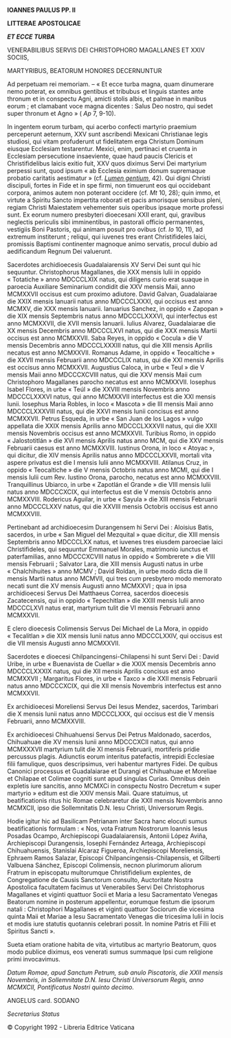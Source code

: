 **IOANNES PAULUS PP. II**

**LITTERAE** **APOSTOLICAE**

***ET ECCE TURBA***

VENERABILIBUS SERVIS DEI CHRISTOPHORO MAGALLANES ET XXIV SOCIIS,

MARTYRIBUS, BEATORUM HONORES DECERNUNTUR

Ad perpetuam rei memoriam. – « Et ecce turba magna, quam dinumerare nemo poterat, ex omnibus gentibus et tribubus et linguis stantes ante thronum et in conspectu Agni, amicti stolis albis, et palmae in manibus eorum ; et clamabant voce magna dicentes : Salus Deo nostro, qui sedet super thronum et Agno » ( *Ap* 7, 9-10).

In ingentem eorum turbam, qui acerbo confecti martyrio praemium perceperunt aeternum, XXV sunt ascribendi Mexicani Christianae legis studiosi, qui vitam profuderunt ut fidelitatem erga Christum Dominum eiusque Ecclesiam testarentur. Mexici, enim, pertinaci et cruenta in Ecclesiam persecutione insaeviente, quae haud paucis Clericis et Christifidelibus laicis exitio fuit, XXV quos diximus Servi Dei martyrium perpessi sunt, quod ipsum « ab Ecclesia eximium donum supremaque probatio caritatis aestimatur » (cf. *[Lumen gentium](http://www.vatican.va/archive/hist_councils/ii_vatican_council/documents/vat-ii_const_19641121_lumen-gentium_lt.html)*, 42). Qui digni Christi discipuli, fortes in Fide et in spe firmi, non timuerunt eos qui occidebant corpora, animos autem non poterant occidere (cf. *Mt* 10, 28); quin immo, et virtute a Spiritu Sancto impertita roborati et pacis amorisque sensibus pleni, regiam Christi Maiestatem vehementer suis operibus ipsaque morte professi sunt. Ex eorum numero presbyteri dioecesani XXII erant, qui, gravibus neglectis periculis sibi imminentibus, in pastorali officio permanentes, vestigiis Boni Pastoris, qui animam posuit pro ovibus (cf. *Io* 10, 11), ad extremum institerunt ; reliqui, qui iuvenes tres erant Christifideles laici, promissis Baptismi continenter magnoque animo servatis, procul dubio ad aedificandum Regnum Dei valuerunt.

Sacerdotes archidioecesis Guadalaiarensis XV Servi Dei sunt qui hic sequuntur. Christophorus Magallanes, die XXX mensis Iulii in oppido « Totatiche » anno MDCCCLXIX natus, qui diligens curio erat suaque in paroecia Auxiliare Seminarium condidit die XXV mensis Maii, anno MCMXXVII occisus est cum proximo adiutore. David Galvan, Guadalaiarae die XXIX mensis Ianuarii natus anno MDCCCLXXXI, qui occisus est anno MCMXV, die XXX mensis Ianuarii. Ianuarius Sanchez, in oppido « Zapopan » die XIX mensis Septembris natus anno MDCCCLXXXVI, qui interfectus est anno MCMXXVII, die XVII mensis Ianuarii. Iulius Alvarez, Guadalaiarae die XX mensis Decembris anno MDCCCLXVI natus, qui die XXX mensis Martii occisus est anno MCMXXVII. Saba Reyes, in oppido « Cocula » die V mensis Decembris anno MDCCCLXXXIII natus, qui die XIII mensis Aprilis necatus est anno MCMXXVII. Romanus Adame, in oppido « Teocaltiche » die XXVII mensis Februarii anno MDCCCLIX natus, qui die XXI mensis Aprilis est occisus anno MCMXXVII. Augustius Caloca, in urbe « Teul » die V mensis Maii anno MDCCCXCVIII natus, qui die XXV mensis Maii cum Christophoro Magallanes parocho necatus est anno MCMXXVII. Iosephus Isabel Flores, in urbe « Teúl » die XXVIII mensis Novembris anno MDCCCLXXXVI natus, qui anno MCMXXVII interfectus est die XXI mensis Iunii. Iosephus Maria Robles, in loco « Mascota » die III mensis Maii anno MDCCCLXXXVIII natus, qui die XXVI mensis Iunii concisus est anno MCMXXVII. Petrus Esqueda, in urbe « San Juan de los Lagos » vulgo appellata die XXIX mensis Aprilis anno MDCCCLXXXVII natus, qui die XXII mensis Novembris occisus est anno MCMXXVII. Turibius Romo, in oppido « Jalostotitlán » die XVI mensis Aprilis natus anno MCM, qui die XXV mensis Februarii caesus est anno MCMXXVIII. Iustinus Orona, in loco « Atoyac », qui dicitur, die XIV mensis Aprilis natus anno MDCCCLXXVII, mortali vita aspere privatus est die I mensis Iulii anno MCMXXVIII. Atilanus Cruz, in oppido « Teocaltiche » die V mensis Octobris natus anno MCMI, qui die I mensis Iulii cum Rev. Iustino Orona, parocho, necatus est anno MCMXXVIII. Tranquillinus Ubiarco, in urbe « Zapotlán el Grande » die VIII mensis Iulii natus anno MDCCCXCIX, qui interfectus est die V mensis Octobris anno MCMXXVIII. Rodericus Aguilar, in urbe « Sayula » die XIII mensis Februarii anno MDCCCLXXV natus, qui die XXVIII mensis Octobris occisus est anno MCMXXVIII.

Pertinebant ad archidioecesim Durangensem hi Servi Dei : Aloisius Batis, sacerdos, in urbe « San Miguel del Mezquital » quae dicitur, die XIII mensis Septembris anno MDCCCLXX natus, et iuvenes tres eiusdem paroeciae laici Christifideles, qui sequuntur Emmanuel Morales, matrimonio iunctus et paterfamilias, anno MDCCCXCVIII natus in oppido « Sombrerete » die VIII mensis Februarii ; Salvator Lara, die XIII mensis Augusti natus in urbe « Chalchihuites » anno MCMV ; David Roldan, in urbe modo dicta die II mensis Martii natus anno MCMVII, qui tres cum presbytero modo memorato necati sunt die XV mensis Augusti anno MCMXXVI ; qua in ipsa archidioecesi Servus Dei Matthaeus Correa, sacerdos dioecesis Zacatecensis, qui in oppido « Tepechitlan » die XXIII mensis Iulii anno MDCCCLXVI natus erat, martyrium tulit die VI mensis Februarii anno MCMXXVII.

E clero dioecesis Colimensis Servus Dei Michael de La Mora, in oppido « Tecalitlan » die XIX mensis Iunii natus anno MDCCCLXXIV, qui occisus est die VII mensis Augusti anno MCMXXVII.

Sacerdotes e dioecesi Chilpancingensi-Chilapensi hi sunt Servi Dei : David Uribe, in urbe « Buenavista de Cuellar » die XXIX mensis Decembris anno MDCCCLXXXIX natus, qui die XII mensis Aprilis concisus est anno MCMXXVII ; Margaritus Flores, in urbe « Taxco » die XXII mensis Februarii natus anno MDCCCXCIX, qui die XII mensis Novembris interfectus est anno MCMXXVII.

Ex archidioecesi Moreliensi Servus Dei Iesus Mendez, sacerdos, Tarimbari die X mensis Iunii natus anno MDCCCLXXX, qui occisus est die V mensis Februarii, anno MCMXXVIII.

Ex archidioecesi Chihuahuensi Servus Dei Petrus Maldonado, sacerdos, Chihuahuae die XV mensis Iunii anno MDCCCXCII natus, qui anno MCMXXXVII martyrium tulit die XI mensis Februarii, mortiferis pridie percussus plagis. Adiunctis eorum interitus patefactis, intrepidi Ecclesiae filii famulique, quos descripsimus, veri habentur martyres Fidei. De quibus Canonici processus et Guadalaiarae et Durangi et Chihuahuae et Moreliae et Chilapae et Colimae cogniti sunt apud singulas Curias. Omnibus dein expletis iure sancitis, anno MCMXCi in conspectu Nostro Decretum « super martyrio » editum est die XXIV mensis Maii. Quare statuimus, ut beatificationis ritus hic Romae celebraretur die XXII mensis Novembris anno MCMXCII, ipso die Sollemnitatis D.N. Iesu Christi, Universorum Regis.

Hodie igitur hic ad Basilicam Petrianam inter Sacra hanc elocuti sumus beatificationis formulam : « Nos, vota Fratrum Nostrorum Ioannis Iesus Posadas Ocampo, Archiepiscopi Guadalaiarensis, Antonii López Aviña, Archiepiscopi Durangensis, Iosephi Fernández Arteaga, Archiepiscopi Chihuahuensis, Stanislai Alcaraz Figueroa, Archiepiscopi Moreliensis, Ephraem Ramos Salazar, Episcopi Chilpancingensis-Chilapensis, et Gilberti Valbuena Sánchez, Episcopi Colimensis, necnon plurimorum aliorum Fratrum in episcopatu multorumque Christifidelium explentes, de Congregatione de Causis Sanctorum consulto, Auctoritate Nostra Apostolica facultatem facimus ut Venerabiles Servi Dei Christophorus Magallanes et viginti quattuor Socii et Maria a Iesu Sacramentato Venegas Beatorum nomine in posterum appellentur, eorumque festum die ipsorum natali : Christophori Magallanes et viginti quattuor Sociorum die vicesima quinta Maii et Mariae a Iesu Sacramentato Venegas die tricesima Iulii in locis et modis iure statutis quotannis celebrari possit. In nomine Patris et Filii et Spiritus Sancti ».

Sueta etiam oratione habita de vita, virtutibus ac martyrio Beatorum, quos modo publice diximus, eos venerati sumus summaque Ipsi cum religione primi invocavimus.

*Datum Romae, apud Sanctum Petrum, sub anulo Piscatoris, die XXII mensis Novembris, in Sollemnitate D.N. Iesu Christi Universorum Regis, anno MCMXCII, Pontificatus Nostri quinto decimo.*

ANGELUS card. SODANO

*Secretarius Status*

© Copyright 1992 - Libreria Editrice Vaticana